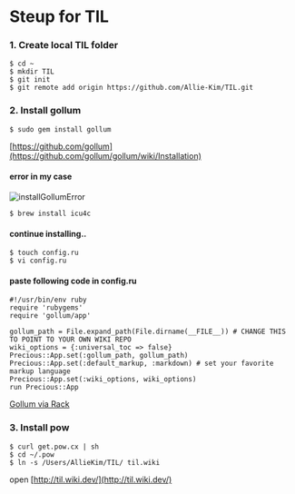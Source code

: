 # Steup for TIL

### 1. Create local TIL folder
    $ cd ~
    $ mkdir TIL
    $ git init
    $ git remote add origin https://github.com/Allie-Kim/TIL.git
    

### 2. Install gollum
    $ sudo gem install gollum
[https://github.com/gollum](https://github.com/gollum/gollum/wiki/Installation)

#### error in my case
![installGollumError](./imge/installGollumError.png)

    $ brew install icu4c
    
#### continue installing..
    
    $ touch config.ru
    $ vi config.ru
    
    
#### paste following code in config.ru
    #!/usr/bin/env ruby
    require 'rubygems'
    require 'gollum/app'

    gollum_path = File.expand_path(File.dirname(__FILE__)) # CHANGE THIS TO POINT TO YOUR OWN WIKI REPO
    wiki_options = {:universal_toc => false}
    Precious::App.set(:gollum_path, gollum_path)
    Precious::App.set(:default_markup, :markdown) # set your favorite markup language
    Precious::App.set(:wiki_options, wiki_options)
    run Precious::App
[Gollum via Rack](https://github.com/gollum/gollum/wiki/Gollum-via-Rack)


### 3. Install pow
    $ curl get.pow.cx | sh
    $ cd ~/.pow
    $ ln -s /Users/AllieKim/TIL/ til.wiki
    
open [http://til.wiki.dev/](http://til.wiki.dev/)